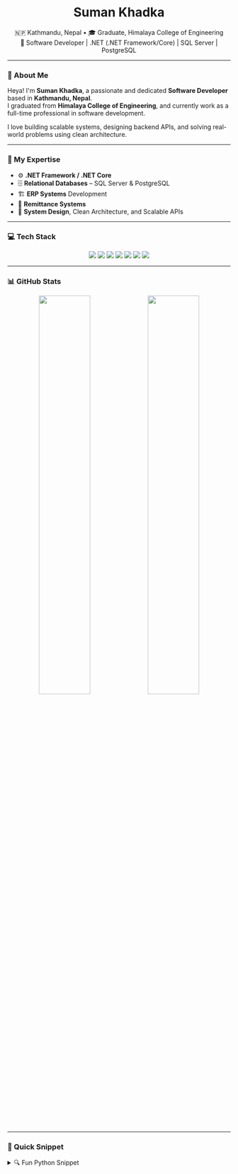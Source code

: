 <h1 align="center">
  <b>Suman Khadka</b>
</h1>

<div align="center">

🇳🇵 Kathmandu, Nepal • 🎓 Graduate, Himalaya College of Engineering  
💼 Software Developer | .NET (.NET Framework/Core) | SQL Server | PostgreSQL

</div>

---

### 👋 About Me

Heya! I'm **Suman Khadka**, a passionate and dedicated **Software Developer** based in **Kathmandu, Nepal**.  
I graduated from **Himalaya College of Engineering**, and currently work as a full-time professional in software development.

I love building scalable systems, designing backend APIs, and solving real-world problems using clean architecture.

---

### 🧠 My Expertise

- ⚙️ **.NET Framework / .NET Core**
- 🗄️ **Relational Databases** – SQL Server & PostgreSQL
- 🏗️ **ERP Systems** Development
- 💸 **Remittance Systems**
- 🧱 **System Design**, Clean Architecture, and Scalable APIs

---

### 💻 Tech Stack

<div align="center">
  <img src="https://img.shields.io/badge/-C%23-68217A?style=for-the-badge&logo=csharp&logoColor=white" />
  <img src="https://img.shields.io/badge/-.NET-512BD4?style=for-the-badge&logo=dotnet&logoColor=white" />
  <img src="https://img.shields.io/badge/-SQL_Server-CC2927?style=for-the-badge&logo=microsoftsqlserver&logoColor=white" />
  <img src="https://img.shields.io/badge/-PostgreSQL-336791?style=for-the-badge&logo=postgresql&logoColor=white" />
  <img src="https://img.shields.io/badge/-JavaScript-F7DF1E?style=for-the-badge&logo=javascript&logoColor=black" />
  <img src="https://img.shields.io/badge/-HTML-E44D26?style=for-the-badge&logo=html5&logoColor=white" />
  <img src="https://img.shields.io/badge/-CSS-1572B6?style=for-the-badge&logo=css3&logoColor=white" />
</div>

---

### 📊 GitHub Stats

<p align="center">
  <img width="48%" src="https://github-readme-stats.vercel.app/api?username=sumankhadka01&show_icons=true&theme=gruvbox&hide_border=true" />
  <img width="48%" src="https://github-readme-streak-stats.herokuapp.com/?user=sumankhadka01&theme=gruvbox&hide_border=true" />
</p>

---

### 🎯 Quick Snippet

<details>
<summary>🔍 Fun Python Snippet</summary>

```python
class SumanKhadka():
    
    def __init__(self):
        self.name = "Suman Khadka"
        self.location = "Kathmandu, Nepal"
        self.education = "Graduate from Himalaya College of Engineering"
        self.profession = "Software Developer"
        self.focus_areas = ["ERP Systems", "Remittance", "System Design", "Backend APIs"]

    def __str__(self):
        return self.name

if __name__ == "__main__":
    me = SumanKhadka()
    print(me)
